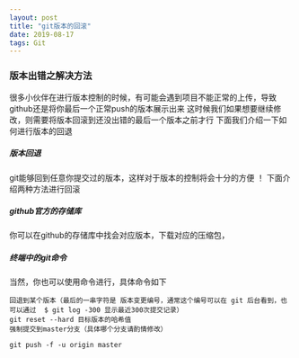 ```yaml
---
layout: post
title: "git版本的回滚"
date: 2019-08-17 
tags: Git  
---
```


### 版本出错之解决方法

很多小伙伴在进行版本控制的时候，有可能会遇到项目不能正常的上传，导致github还是将你最后一个正常push的版本展示出来
这时候我们如果想要继续修改，则需要将版本回滚到还没出错的最后一个版本之前才行
下面我们介绍一下如何进行版本的回退

##### 版本回退
git能够回到任意你提交过的版本，这样对于版本的控制将会十分的方便   ！
下面介绍两种方法进行回滚

##### github官方的存储库
你可以在github的存储库中找会对应版本，下载对应的压缩包，

##### 终端中的git命令
当然，你也可以使用命令进行，具体命令如下
```
回退到某个版本（最后的一串字符是 版本变更编号，通常这个编号可以在 git 后台看到，也可以通过  $ git log -300 显示最近300次提交记录）
git reset --hard 目标版本的哈希值 
强制提交到master分支（具体哪个分支请酌情修改）

git push -f -u origin master
```


